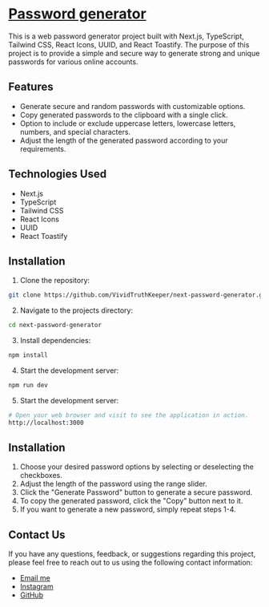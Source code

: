 # [Password generator](http://next-password-generator-alpha.vercel.app/)

This is a web password generator project built with Next.js, TypeScript, Tailwind CSS, React Icons, UUID, and React Toastify. The purpose of this project is to provide a simple and secure way to generate strong and unique passwords for various online accounts.

## Features

- Generate secure and random passwords with customizable options.
- Copy generated passwords to the clipboard with a single click.
- Option to include or exclude uppercase letters, lowercase letters, numbers, and special characters.
- Adjust the length of the generated password according to your requirements.

## Technologies Used

- Next.js
- TypeScript
- Tailwind CSS
- React Icons
- UUID
- React Toastify

## Installation

1. Clone the repository:

```bash
git clone https://github.com/VividTruthKeeper/next-password-generator.git
```

2. Navigate to the projects directory:

```bash 
cd next-password-generator
```

3. Install dependencies:

```bash 
npm install
```
 
4. Start the development server:

```bash 
npm run dev
```

5. Start the development server:

```bash 
# Open your web browser and visit to see the application in action.
http://localhost:3000
```

## Installation

1. Choose your desired password options by selecting or deselecting the checkboxes.
2. Adjust the length of the password using the range slider.
3. Click the "Generate Password" button to generate a secure password.
4. To copy the generated password, click the "Copy" button next to it.
5. If you want to generate a new password, simply repeat steps 1-4.

## Contact Us

If you have any questions, feedback, or suggestions regarding this project, please feel free to reach out to us using the following contact information:
- [Email me](mr.aydogdy02@gmail.com)
- [Instagram](https://www.instagram.com/duggthevicious)
- [GitHub](https://www.github.com/VividTruthKeeper)
